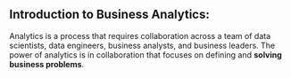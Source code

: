 ## Introduction to Business Analytics:
Analytics is a process that requires collaboration across a team of data scientists, data engineers, business analysts, and business leaders. The power of analytics is in collaboration that focuses on defining and **solving business problems**.
